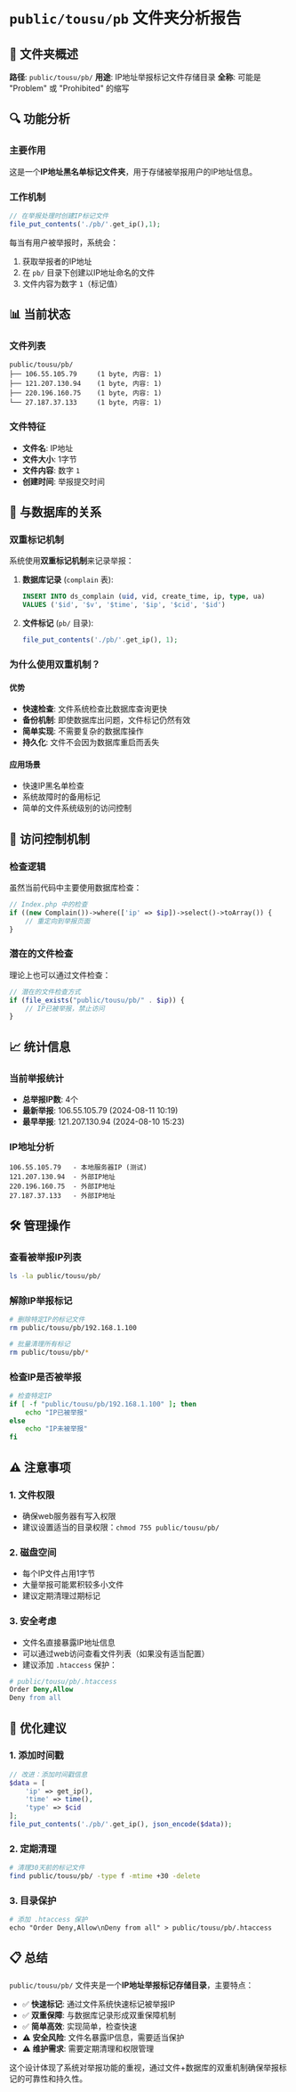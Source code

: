 # `public/tousu/pb` 文件夹分析报告

## 📁 文件夹概述

**路径**: `public/tousu/pb/`
**用途**: IP地址举报标记文件存储目录
**全称**: 可能是 "Problem" 或 "Prohibited" 的缩写

## 🔍 功能分析

### 主要作用
这是一个**IP地址黑名单标记文件夹**，用于存储被举报用户的IP地址信息。

### 工作机制
```php
// 在举报处理时创建IP标记文件
file_put_contents('./pb/'.get_ip(),1);
```

每当有用户被举报时，系统会：
1. 获取举报者的IP地址
2. 在 `pb/` 目录下创建以IP地址命名的文件
3. 文件内容为数字 `1`（标记值）

## 📊 当前状态

### 文件列表
```
public/tousu/pb/
├── 106.55.105.79     (1 byte, 内容: 1)
├── 121.207.130.94    (1 byte, 内容: 1)  
├── 220.196.160.75    (1 byte, 内容: 1)
└── 27.187.37.133     (1 byte, 内容: 1)
```

### 文件特征
- **文件名**: IP地址
- **文件大小**: 1字节
- **文件内容**: 数字 `1`
- **创建时间**: 举报提交时间

## 🔄 与数据库的关系

### 双重标记机制
系统使用**双重标记机制**来记录举报：

1. **数据库记录** (`complain` 表):
   ```sql
   INSERT INTO ds_complain (uid, vid, create_time, ip, type, ua) 
   VALUES ('$id', '$v', '$time', '$ip', '$cid', '$id')
   ```

2. **文件标记** (`pb/` 目录):
   ```php
   file_put_contents('./pb/'.get_ip(), 1);
   ```

### 为什么使用双重机制？

#### 优势
- **快速检查**: 文件系统检查比数据库查询更快
- **备份机制**: 即使数据库出问题，文件标记仍然有效
- **简单实现**: 不需要复杂的数据库操作
- **持久化**: 文件不会因为数据库重启而丢失

#### 应用场景
- 快速IP黑名单检查
- 系统故障时的备用标记
- 简单的文件系统级别的访问控制

## 🚫 访问控制机制

### 检查逻辑
虽然当前代码中主要使用数据库检查：
```php
// Index.php 中的检查
if ((new Complain())->where(['ip' => $ip])->select()->toArray()) {
    // 重定向到举报页面
}
```

### 潜在的文件检查
理论上也可以通过文件检查：
```php
// 潜在的文件检查方式
if (file_exists("public/tousu/pb/" . $ip)) {
    // IP已被举报，禁止访问
}
```

## 📈 统计信息

### 当前举报统计
- **总举报IP数**: 4个
- **最新举报**: 106.55.105.79 (2024-08-11 10:19)
- **最早举报**: 121.207.130.94 (2024-08-10 15:23)

### IP地址分析
```
106.55.105.79   - 本地服务器IP (测试)
121.207.130.94  - 外部IP地址
220.196.160.75  - 外部IP地址  
27.187.37.133   - 外部IP地址
```

## 🛠️ 管理操作

### 查看被举报IP列表
```bash
ls -la public/tousu/pb/
```

### 解除IP举报标记
```bash
# 删除特定IP的标记文件
rm public/tousu/pb/192.168.1.100

# 批量清理所有标记
rm public/tousu/pb/*
```

### 检查IP是否被举报
```bash
# 检查特定IP
if [ -f "public/tousu/pb/192.168.1.100" ]; then
    echo "IP已被举报"
else
    echo "IP未被举报"
fi
```

## ⚠️ 注意事项

### 1. 文件权限
- 确保web服务器有写入权限
- 建议设置适当的目录权限：`chmod 755 public/tousu/pb/`

### 2. 磁盘空间
- 每个IP文件占用1字节
- 大量举报可能累积较多小文件
- 建议定期清理过期标记

### 3. 安全考虑
- 文件名直接暴露IP地址信息
- 可以通过web访问查看文件列表（如果没有适当配置）
- 建议添加 `.htaccess` 保护：

```apache
# public/tousu/pb/.htaccess
Order Deny,Allow
Deny from all
```

## 🔧 优化建议

### 1. 添加时间戳
```php
// 改进：添加时间戳信息
$data = [
    'ip' => get_ip(),
    'time' => time(),
    'type' => $cid
];
file_put_contents('./pb/'.get_ip(), json_encode($data));
```

### 2. 定期清理
```bash
# 清理30天前的标记文件
find public/tousu/pb/ -type f -mtime +30 -delete
```

### 3. 目录保护
```apache
# 添加 .htaccess 保护
echo "Order Deny,Allow\nDeny from all" > public/tousu/pb/.htaccess
```

## 📋 总结

`public/tousu/pb/` 文件夹是一个**IP地址举报标记存储目录**，主要特点：

- ✅ **快速标记**: 通过文件系统快速标记被举报IP
- ✅ **双重保障**: 与数据库记录形成双重保障机制  
- ✅ **简单高效**: 实现简单，检查快速
- ⚠️ **安全风险**: 文件名暴露IP信息，需要适当保护
- ⚠️ **维护需求**: 需要定期清理和权限管理

这个设计体现了系统对举报功能的重视，通过文件+数据库的双重机制确保举报标记的可靠性和持久性。
